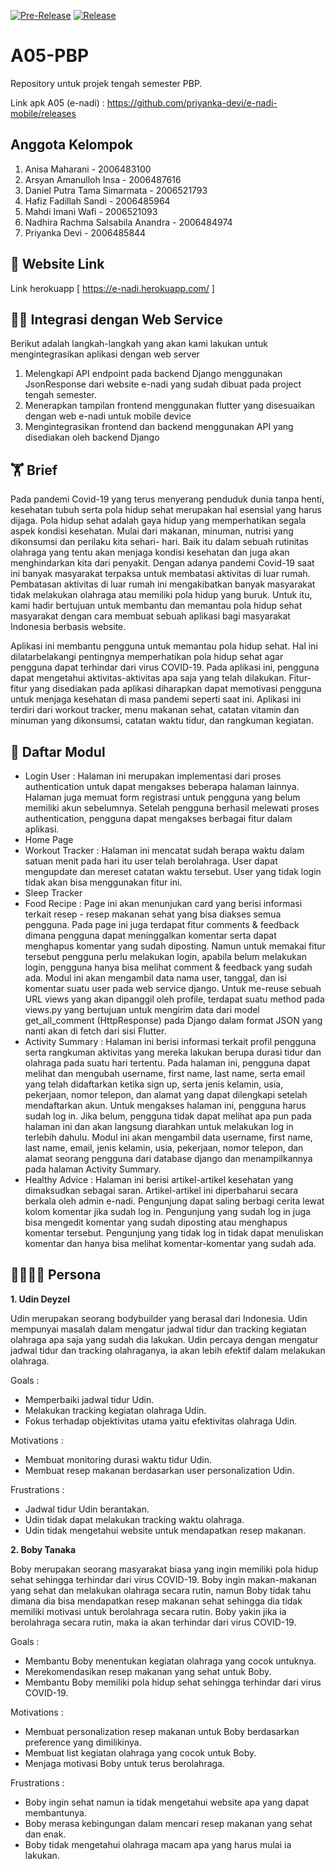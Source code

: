 

[![Pre-Release](https://github.com/priyanka-devi/e-nadi-mobile/actions/workflows/pre-release.yml/badge.svg)](https://github.com/priyanka-devi/e-nadi-mobile/actions/workflows/pre-release.yml)
[![Release](https://github.com/priyanka-devi/e-nadi-mobile/actions/workflows/release.yml/badge.svg)](https://github.com/priyanka-devi/e-nadi-mobile/actions/workflows/release.yml)


# A05-PBP
Repository untuk projek tengah semester PBP.

Link apk A05 (e-nadi) : https://github.com/priyanka-devi/e-nadi-mobile/releases

## Anggota Kelompok
1. Anisa Maharani - 2006483100
2. Arsyan Amanulloh Insa - 2006487616
3. Daniel Putra Tama Simarmata -  2006521793
4. Hafiz Fadillah Sandi - 2006485964
5. Mahdi Imani Wafi - 2006521093
6. Nadhira Rachma Salsabila Anandra - 2006484974
7. Priyanka Devi -  2006485844
## 🔗 Website Link
Link herokuapp [  https://e-nadi.herokuapp.com/  ]

## 🐱‍💻 Integrasi dengan Web Service
Berikut adalah langkah-langkah yang akan kami lakukan untuk mengintegrasikan aplikasi dengan web server

1. Melengkapi API endpoint pada backend Django menggunakan JsonResponse dari website e-nadi yang sudah dibuat pada project tengah semester.
2. Menerapkan tampilan frontend menggunakan flutter yang disesuaikan dengan web e-nadi untuk mobile device
3. Mengintegrasikan frontend dan backend menggunakan API yang disediakan oleh backend Django

## 🏋️ Brief
Pada pandemi Covid-19 yang terus menyerang penduduk dunia tanpa henti, kesehatan tubuh serta pola hidup sehat merupakan hal esensial yang harus dijaga.  Pola hidup sehat adalah gaya hidup yang memperhatikan segala aspek kondisi kesehatan. Mulai dari makanan, minuman, nutrisi yang dikonsumsi dan perilaku kita sehari- hari. Baik itu dalam sebuah rutinitas olahraga yang tentu akan menjaga kondisi kesehatan dan juga akan menghindarkan kita dari penyakit. Dengan adanya pandemi Covid-19 saat ini banyak masyarakat terpaksa untuk membatasi aktivitas di luar rumah. Pembatasan aktivitas di luar rumah ini mengakibatkan banyak masyarakat tidak melakukan olahraga atau memiliki pola hidup yang buruk. Untuk itu, kami hadir bertujuan untuk membantu dan memantau pola hidup sehat masyarakat dengan cara membuat sebuah aplikasi bagi masyarakat Indonesia berbasis website.

Aplikasi ini membantu pengguna untuk memantau pola hidup sehat. Hal ini dilatarbelakangi pentingnya memperhatikan pola hidup sehat agar pengguna dapat terhindar dari virus COVID-19. Pada aplikasi ini, pengguna dapat mengetahui aktivitas-aktivitas apa saja yang telah dilakukan. Fitur-fitur yang disediakan pada aplikasi diharapkan dapat memotivasi pengguna untuk menjaga kesehatan di masa pandemi seperti saat ini. Aplikasi ini terdiri dari workout tracker, menu makanan sehat, catatan vitamin dan minuman yang dikonsumsi, catatan waktu tidur, dan rangkuman kegiatan.


## 📝 Daftar Modul
- Login User : Halaman ini merupakan implementasi dari proses authentication untuk dapat mengakses beberapa halaman lainnya. Halaman juga memuat form registrasi untuk pengguna yang belum memiliki akun sebelumnya. Setelah pengguna berhasil melewati proses authentication, pengguna dapat mengakses berbagai fitur dalam aplikasi.
- Home Page
- Workout Tracker : Halaman ini mencatat sudah berapa waktu dalam satuan menit pada hari itu user telah berolahraga. User dapat mengupdate dan mereset catatan waktu tersebut. User yang tidak login tidak akan bisa menggunakan fitur ini.
- Sleep Tracker
- Food Recipe : Page ini akan menunjukan card yang berisi informasi terkait resep - resep makanan sehat yang bisa diakses semua pengguna. Pada page ini juga terdapat fitur comments & feedback dimana pengguna dapat meninggalkan komentar serta dapat menghapus komentar yang sudah diposting. Namun untuk memakai fitur tersebut pengguna perlu melakukan login, apabila belum melakukan login, pengguna hanya bisa melihat comment & feedback yang sudah ada.  Modul ini akan mengambil data nama user, tanggal, dan isi komentar suatu user pada web service django. Untuk me-reuse sebuah URL views yang akan dipanggil oleh profile, terdapat suatu method pada views.py yang bertujuan untuk mengirim data dari model get_all_comment (HttpResponse) pada Django dalam format JSON yang nanti akan di fetch dari sisi Flutter.
- Activity Summary : Halaman ini berisi informasi terkait profil pengguna serta rangkuman aktivitas yang mereka lakukan berupa durasi tidur dan olahraga pada suatu hari tertentu. Pada halaman ini, pengguna dapat melihat dan mengubah username, first name, last name, serta email yang telah didaftarkan ketika sign up, serta jenis kelamin, usia, pekerjaan, nomor telepon, dan alamat yang dapat dilengkapi setelah mendaftarkan akun. Untuk mengakses halaman ini, pengguna harus sudah log in. Jika belum, pengguna tidak dapat melihat apa pun pada halaman ini dan akan langsung diarahkan untuk melakukan log in terlebih dahulu. Modul ini akan mengambil data username, first name, last name, email, jenis kelamin, usia, pekerjaan, nomor telepon, dan alamat seorang pengguna dari database django dan menampilkannya pada halaman Activity Summary.
- Healthy Advice : Halaman ini berisi artikel-artikel kesehatan yang dimaksudkan sebagai saran. Artikel-artikel ini diperbaharui secara berkala oleh admin e-nadi. Pengunjung dapat saling berbagi cerita lewat kolom komentar jika sudah log in. Pengunjung yang sudah log in juga bisa mengedit komentar yang sudah diposting atau menghapus komentar tersebut. Pengunjung yang tidak log in tidak dapat menuliskan komentar dan hanya bisa melihat komentar-komentar yang sudah ada.

## 👨‍👩‍👧‍👦 Persona
**1. Udin Deyzel**

Udin merupakan seorang bodybuilder yang berasal dari Indonesia. Udin mempunyai masalah dalam mengatur jadwal tidur dan tracking kegiatan olahraga apa saja yang sudah dia lakukan. Udin percaya dengan mengatur jadwal tidur dan tracking olahraganya, ia akan lebih efektif dalam melakukan olahraga.

Goals :
- Memperbaiki jadwal tidur Udin.
- Melakukan tracking kegiatan olahraga Udin.
- Fokus terhadap objektivitas utama yaitu efektivitas olahraga Udin.

Motivations :
- Membuat monitoring durasi waktu tidur Udin.
- Membuat resep makanan berdasarkan user personalization Udin.

Frustrations :
- Jadwal tidur Udin berantakan.
- Udin tidak dapat melakukan tracking waktu olahraga.
- Udin tidak mengetahui website untuk mendapatkan resep makanan.

**2. Boby Tanaka**

Boby merupakan seorang masyarakat biasa yang ingin memiliki pola hidup sehat sehingga terhindar dari virus COVID-19. Boby ingin makan-makanan yang sehat dan melakukan olahraga secara rutin, namun Boby tidak tahu dimana dia bisa mendapatkan resep makanan sehat sehingga dia tidak memiliki motivasi untuk berolahraga secara rutin. Boby yakin jika ia berolahraga secara rutin, maka ia akan terhindar dari virus COVID-19.

Goals :
- Membantu Boby menentukan kegiatan olahraga yang cocok untuknya.
- Merekomendasikan resep makanan yang sehat untuk Boby.
- Membantu Boby memiliki pola hidup sehat sehingga terhindar dari virus COVID-19.

Motivations :
- Membuat personalization resep makanan untuk Boby berdasarkan preference yang dimilikinya.
- Membuat list kegiatan olahraga yang cocok untuk Boby.
- Menjaga motivasi Boby untuk terus berolahraga.

Frustrations :
- Boby ingin sehat namun ia tidak mengetahui website apa yang dapat membantunya.
- Boby merasa kebingungan dalam mencari resep makanan yang sehat dan enak.
- Boby tidak mengetahui olahraga macam apa yang harus mulai ia lakukan.
